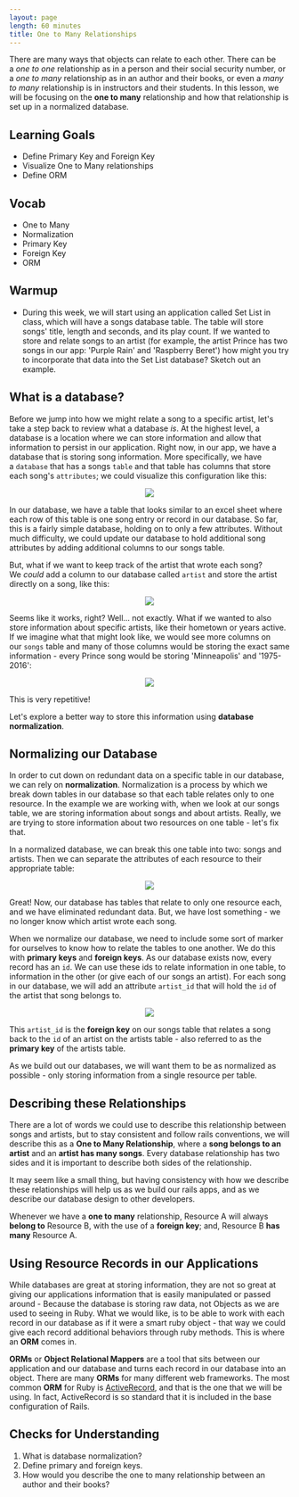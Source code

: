 ```yaml
---
layout: page
length: 60 minutes
title: One to Many Relationships
---
```


There are many ways that objects can relate to each other. There can be a *one to one* relationship as in a person and their social security number, or a *one to many* relationship as in an author and their books, or even a *many to many* relationship is in instructors and their students. In this lesson, we will be focusing on the **one to many** relationship and how that relationship is set up in a normalized database.

## Learning Goals
* Define Primary Key and Foreign Key
* Visualize One to Many relationships
* Define ORM

## Vocab
* One to Many
* Normalization
* Primary Key
* Foreign Key
* ORM

## Warmup

* During this week, we will start using an application called Set List in class, which will have a songs database table. The table will store songs' title, length and seconds, and its play count. If we wanted to store and relate songs to an artist (for example, the artist Prince has two songs in our app: 'Purple Rain' and 'Raspberry Beret') how might you try to incorporate that data into the Set List database? Sketch out an example. 

## What is a database?

Before we jump into how we might relate a song to a specific artist, let's take a step back to review what a database *is*. At the highest level, a database is a location where we can store information and allow that information to persist in our application. Right now, in our app, we have a database that is storing song information. More specifically, we have a `database` that has a songs `table` and that table has columns that store each song's `attributes`; we could visualize this configuration like this:

<p align='center'>
  <img src='./images/1_to_many_db_image_1.png'>
</p>

In our database, we have a table that looks similar to an excel sheet where each row of this table is one song entry or record in our database. So far, this is a fairly simple database, holding on to only a few attributes. Without much difficulty, we could update our database to hold additional song attributes by adding additional columns to our songs table.

But, what if we want to keep track of the artist that wrote each song? We *could* add a column to our database called `artist` and store the artist directly on a song, like this:

<p align='center'>
  <img src='./images/1_to_many_db_image_2.png'>
</p>

Seems like it works, right? Well... not exactly. What if we wanted to also store information about specific artists, like their hometown or years active. If we imagine what that might look like, we would see more columns on our `songs` table and many of those columns would be storing the exact same information - every Prince song would be storing 'Minneapolis' and '1975-2016':

<p align='center'>
  <img src='./images/1_to_many_db_image_3.png'>
</p>

This is very repetitive!

Let's explore a better way to store this information using **database normalization**.

## Normalizing our Database

In order to cut down on redundant data on a specific table in our database, we can rely on **normalization**. Normalization is a process by which we break down tables in our database so that each table relates only to one resource. In the example we are working with, when we look at our songs table, we are storing information about songs and about artists. Really, we are trying to store information about two resources on one table - let's fix that.

In a normalized database, we can break this one table into two: songs and artists. Then we can separate the attributes of each resource to their appropriate table:

<p align='center'>
  <img src='./images/1_to_many_db_image_4.png'>
</p>

Great! Now, our database has tables that relate to only one resource each, and we have eliminated redundant data. But, we have lost something - we no longer know which artist wrote each song.

When we normalize our database, we need to include some sort of marker for ourselves to know how to relate the tables to one another. We do this with **primary keys** and **foreign keys**. As our database exists now, every record has an `id`. We can use these ids to relate information in one table, to information in the other (or give each of our songs an artist). For each song in our database, we will add an attribute `artist_id` that will hold the `id` of the artist that song belongs to.

<p align='center'>
  <img src='./images/1_to_many_db_image_5.png'>
</p>

This `artist_id` is the **foreign key** on our songs table that relates a song back to the `id` of an artist on the artists table - also referred to as the **primary key** of the artists table.

As we build out our databases, we will want them to be as normalized as possible - only storing information from a single resource per table.

## Describing these Relationships

There are a lot of words we could use to describe this relationship between songs and artists, but to stay consistent and follow rails conventions, we will describe this as a **One to Many Relationship**, where a **song belongs to an artist** and an **artist has many songs**. Every database relationship has two sides and it is important to describe both sides of the relationship.

It may seem like a small thing, but having consistency with how we describe these relationships will help us as we build our rails apps, and as we describe our database design to other developers.

Whenever we have a **one to many** relationship, Resource A will always **belong to** Resource B, with the use of a **foreign key**; and, Resource B **has many** Resource A.


## Using Resource Records in our Applications

While databases are great at storing information, they are not so great at giving our applications information that is easily manipulated or passed around - Because the database is storing raw data, not Objects as we are used to seeing in Ruby. What we would like, is to be able to work with each record in our database as if it were a smart ruby object - that way we could give each record additional behaviors through ruby methods.  This is where an **ORM** comes in.  

**ORMs** or **Object Relational Mappers** are a tool that sits between our application and our database and turns each record in our database into an object.  There are many **ORMs** for many different web frameworks.  The most common **ORM** for Ruby is [ActiveRecord](https://guides.rubyonrails.org/active_record_basics.html), and that is the one that we will be using. In fact, ActiveRecord is so standard that it is included in the base configuration of Rails.

## Checks for Understanding

1. What is database normalization?
1. Define primary and foreign keys.
1. How would you describe the one to many relationship between an author and their books?
